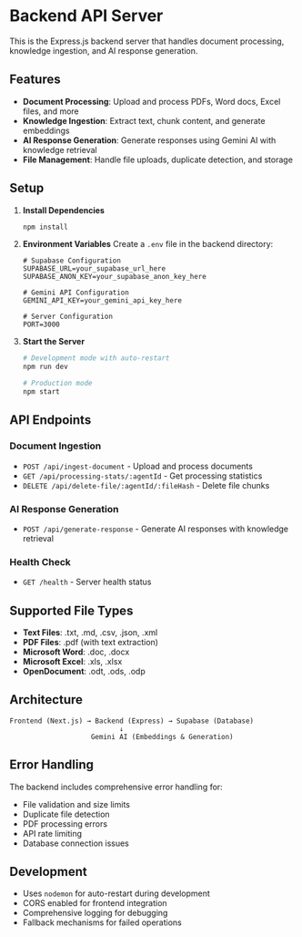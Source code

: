 # Backend API Server

This is the Express.js backend server that handles document processing, knowledge ingestion, and AI response generation.

## Features

- **Document Processing**: Upload and process PDFs, Word docs, Excel files, and more
- **Knowledge Ingestion**: Extract text, chunk content, and generate embeddings
- **AI Response Generation**: Generate responses using Gemini AI with knowledge retrieval
- **File Management**: Handle file uploads, duplicate detection, and storage

## Setup

1. **Install Dependencies**
   ```bash
   npm install
   ```

2. **Environment Variables**
   Create a `.env` file in the backend directory:
   ```env
   # Supabase Configuration
   SUPABASE_URL=your_supabase_url_here
   SUPABASE_ANON_KEY=your_supabase_anon_key_here

   # Gemini API Configuration
   GEMINI_API_KEY=your_gemini_api_key_here

   # Server Configuration
   PORT=3000
   ```

3. **Start the Server**
   ```bash
   # Development mode with auto-restart
   npm run dev

   # Production mode
   npm start
   ```

## API Endpoints

### Document Ingestion
- `POST /api/ingest-document` - Upload and process documents
- `GET /api/processing-stats/:agentId` - Get processing statistics
- `DELETE /api/delete-file/:agentId/:fileHash` - Delete file chunks

### AI Response Generation
- `POST /api/generate-response` - Generate AI responses with knowledge retrieval

### Health Check
- `GET /health` - Server health status

## Supported File Types

- **Text Files**: .txt, .md, .csv, .json, .xml
- **PDF Files**: .pdf (with text extraction)
- **Microsoft Word**: .doc, .docx
- **Microsoft Excel**: .xls, .xlsx
- **OpenDocument**: .odt, .ods, .odp

## Architecture

```
Frontend (Next.js) → Backend (Express) → Supabase (Database)
                           ↓
                    Gemini AI (Embeddings & Generation)
```

## Error Handling

The backend includes comprehensive error handling for:
- File validation and size limits
- Duplicate file detection
- PDF processing errors
- API rate limiting
- Database connection issues

## Development

- Uses `nodemon` for auto-restart during development
- CORS enabled for frontend integration
- Comprehensive logging for debugging
- Fallback mechanisms for failed operations
